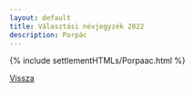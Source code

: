 ```yaml
---
layout: default
title: Választási névjegyzék 2022
description: Porpác
---
```


{% include settlementHTMLs/Porpaac.html %}

[Vissza](../)